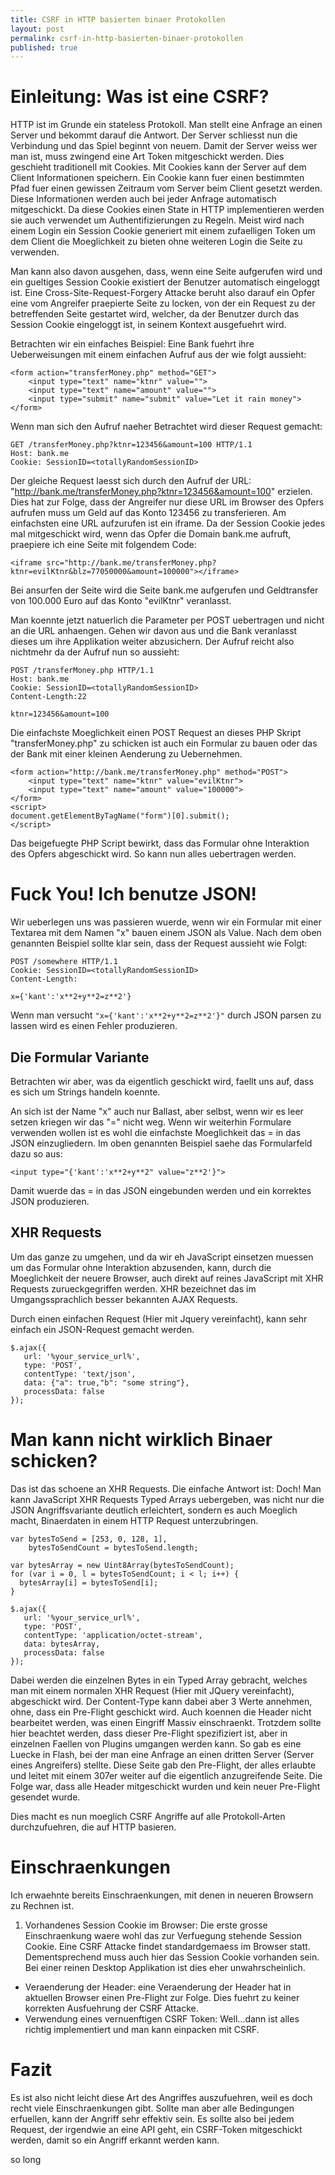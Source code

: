 ```yaml
---
title: CSRF in HTTP basierten binaer Protokollen
layout: post
permalink: csrf-in-http-basierten-binaer-protokollen
published: true
---
```

# Einleitung: Was ist eine CSRF?
HTTP ist im Grunde ein stateless Protokoll. Man stellt eine Anfrage an einen Server und bekommt darauf die Antwort. Der Server schliesst nun die Verbindung und das Spiel beginnt von neuem. Damit der Server weiss wer man ist, muss zwingend eine Art Token mitgeschickt werden. Dies geschieht traditionell mit Cookies. Mit Cookies kann der Server auf dem Client Informationen speichern. Ein Cookie kann fuer einen bestimmten Pfad fuer einen gewissen Zeitraum vom Server beim Client gesetzt werden. Diese Informationen werden auch bei jeder Anfrage automatisch mitgeschickt. Da diese Cookies einen State in HTTP implementieren werden sie auch verwendet um Authentifizierungen zu Regeln. Meist wird nach einem Login ein Session Cookie generiert mit einem zufaelligen Token um dem Client die Moeglichkeit zu bieten ohne weiteren Login die Seite zu verwenden.

Man kann also davon ausgehen, dass, wenn eine Seite aufgerufen wird und ein gueltiges Session Cookie existiert der Benutzer automatisch eingeloggt ist.
Eine Cross-Site-Request-Forgery Attacke beruht also darauf ein Opfer eine vom Angreifer praepierte Seite zu locken, von der ein Request zu der betreffenden Seite gestartet wird, welcher, da der Benutzer durch das Session Cookie eingeloggt ist, in seinem Kontext ausgefuehrt wird.

Betrachten wir ein einfaches Beispiel: 
Eine Bank fuehrt ihre Ueberweisungen mit einem einfachen Aufruf aus der wie folgt aussieht:

```language-html
<form action="transferMoney.php" method="GET">
    <input type="text" name="ktnr" value="">
    <input type="text" name="amount" value="">
    <input type="submit" name="submit" value="Let it rain money">
</form>
```

Wenn man sich den Aufruf naeher Betrachtet wird dieser Request gemacht:

```
GET /transferMoney.php?ktnr=123456&amount=100 HTTP/1.1
Host: bank.me
Cookie: SessionID=<totallyRandomSessionID>
```

Der gleiche Request laesst sich durch den Aufruf der URL: "http://bank.me/transferMoney.php?ktnr=123456&amount=100" erzielen. Dies hat zur Folge, dass der Angreifer nur diese URL im Browser des Opfers aufrufen muss um Geld auf das Konto 123456 zu transferieren.
Am einfachsten eine URL aufzurufen ist ein iframe.
Da der Session Cookie jedes mal mitgeschickt wird, wenn das Opfer die Domain bank.me aufruft, praepiere ich eine Seite mit folgendem Code:

```language-html
<iframe src="http://bank.me/transferMoney.php?ktnr=evilKtnr&blz=77050000&amount=100000"></iframe>
```

Bei ansurfen der Seite wird die Seite bank.me aufgerufen und Geldtransfer von 100.000 Euro auf das Konto "evilKtnr" veranlasst.

Man koennte jetzt natuerlich die Parameter per POST uebertragen und nicht an die URL anhaengen. Gehen wir davon aus und die Bank veranlasst dieses um ihre Applikation weiter abzusichern. Der Aufruf reicht also nichtmehr da der Aufruf nun so aussieht:

```
POST /transferMoney.php HTTP/1.1
Host: bank.me
Cookie: SessionID=<totallyRandomSessionID>
Content-Length:22

ktnr=123456&amount=100
```

Die einfachste Moeglichkeit einen POST Request an dieses PHP Skript "transferMoney.php" zu schicken ist auch ein Formular zu bauen oder das der Bank mit einer kleinen Aenderung zu Uebernehmen.

```language-html
<form action="http://bank.me/transferMoney.php" method="POST">
    <input type="text" name="ktnr" value="evilKtnr">
    <input type="text" name="amount" value="100000">
</form>
<script>
document.getElementByTagName("form")[0].submit();
</script>
```

Das beigefuegte PHP Script bewirkt, dass das Formular ohne Interaktion des Opfers abgeschickt wird.
So kann nun alles uebertragen werden.

# Fuck You! Ich benutze JSON!
Wir ueberlegen uns was passieren wuerde, wenn wir ein Formular mit einer Textarea mit dem Namen "x" bauen einem JSON als Value.
Nach dem oben genannten Beispiel sollte klar sein, dass der Request aussieht wie Folgt:

```
POST /somewhere HTTP/1.1
Cookie: SessionID=<totallyRandomSessionID>
Content-Length:

x={'kant':'x**2+y**2=z**2'}
```

Wenn man versucht `"x={'kant':'x**2+y**2=z**2'}"` durch JSON parsen zu lassen wird es einen Fehler produzieren.

## Die Formular Variante
Betrachten wir aber, was da eigentlich geschickt wird, faellt uns auf, dass es sich um Strings handeln koennte.

An sich ist der Name "x" auch nur Ballast, aber selbst, wenn wir es leer setzen kriegen wir das "=" nicht weg. Wenn wir weiterhin Formulare verwenden wollen ist es wohl die einfachste Moeglichkeit das = in das JSON einzugliedern. Im oben genannten Beispiel saehe das Formularfeld dazu so aus:

```language-html
<input type="{'kant':'x**2+y**2" value="z**2'}">
```

Damit wuerde das = in das JSON eingebunden werden und ein korrektes JSON produzieren.

## XHR Requests
Um das ganze zu umgehen, und da wir eh JavaScript einsetzen muessen um das Formular ohne Interaktion abzusenden, kann, durch die Moeglichkeit der neuere Browser, auch direkt auf reines JavaScript mit XHR Requests zurueckgegriffen werden.
XHR bezeichnet das im Umgangssprachlich besser bekannten AJAX Requests.

Durch einen einfachen Request (Hier mit Jquery vereinfacht), kann sehr einfach ein JSON-Request gemacht werden.

```language-javascript
$.ajax({
   url: '%your_service_url%',
   type: 'POST',
   contentType: 'text/json',  
   data: {"a": true,"b": "some string"},
   processData: false
});
```

# Man kann nicht wirklich Binaer schicken?
Das ist das schoene an XHR Requests. Die einfache Antwort ist: Doch!
Man kann JavaScript XHR Requests Typed Arrays uebergeben, was nicht nur die JSON Angriffsvariante deutlich erleichtert, sondern es auch Moeglich macht, Binaerdaten in einem HTTP Request unterzubringen.

```language-javascript
var bytesToSend = [253, 0, 128, 1],
    bytesToSendCount = bytesToSend.length;

var bytesArray = new Uint8Array(bytesToSendCount);
for (var i = 0, l = bytesToSendCount; i < l; i++) {
  bytesArray[i] = bytesToSend[i];
}

$.ajax({
   url: '%your_service_url%',
   type: 'POST',
   contentType: 'application/octet-stream',  
   data: bytesArray,
   processData: false
});
```

Dabei werden die einzelnen Bytes in ein Typed Array gebracht, welches man mit einem normalen XHR Request (Hier mit JQuery vereinfacht), abgeschickt wird.
Der Content-Type kann dabei aber 3 Werte annehmen, ohne, dass ein Pre-Flight geschickt wird. Auch koennen die Header nicht bearbeitet werden, was einen Eingriff Massiv einschraenkt.
Trotzdem sollte hier beachtet werden, dass dieser Pre-Flight spezifiziert ist, aber in einzelnen Faellen von Plugins umgangen werden kann.
So gab es eine Luecke in Flash, bei der man eine Anfrage an einen dritten Server (Server eines Angreifers) stellte. Diese Seite gab den Pre-Flight, der alles erlaubte und leitet mit einem 307er weiter auf die eigentlich anzugreifende Seite. Die Folge war, dass alle Header mitgeschickt wurden und kein neuer Pre-Flight gesendet wurde.

Dies macht es nun moeglich CSRF Angriffe auf alle Protokoll-Arten durchzufuehren, die auf HTTP basieren.

# Einschraenkungen
Ich erwaehnte bereits Einschraenkungen, mit denen in neueren Browsern zu Rechnen ist.

1. Vorhandenes Session Cookie im Browser: Die erste grosse Einschraenkung waere wohl das zur Verfuegung stehende Session Cookie. Eine CSRF Attacke findet standardgemaess im Browser statt. Dementsprechend muss auch hier das Session Cookie vorhanden sein. Bei einer reinen Desktop Applikation ist dies eher unwahrscheinlich.
* Veraenderung der Header: eine Veraenderung der Header hat in aktuellen Browser einen Pre-Flight zur Folge. Dies fuehrt zu keiner korrekten Ausfuehrung der CSRF Attacke.
* Verwendung eines vernuenftigen CSRF Token: Well...dann ist alles richtig implementiert und man kann einpacken mit CSRF.

# Fazit
Es ist also nicht leicht diese Art des Angriffes auszufuehren, weil es doch recht viele Einschraenkungen gibt. Sollte man aber alle Bedingungen erfuellen, kann der Angriff sehr effektiv sein.
Es sollte also bei jedem Request, der irgendwie an eine API geht, ein CSRF-Token mitgeschickt werden, damit so ein Angriff erkannt werden kann.

so long

